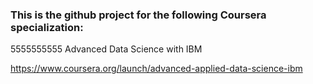 ### This is the github project for the following Coursera specialization:
5555555555
Advanced Data Science with IBM

https://www.coursera.org/launch/advanced-applied-data-science-ibm

